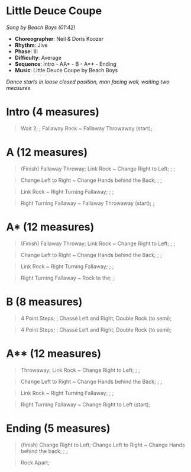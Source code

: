 # Little Deuce Coupe
*Song by Beach Boys (01:42)*

* **Choreographer**: Neil & Doris Koozer
* **Rhythm**: Jive
* **Phase**: III
* **Difficulty**: Average
* **Sequence**: Intro - AA* - B - A** - Ending
* **Music**: Little Deuce Coupe by Beach Boys

*Dance starts in loose closed position, man facing wall, waiting two measures*

# Intro (4 measures)

> Wait 2; ; Fallaway Rock ~ Fallaway Throwaway (start);

# A (12 measures)

> (Finish) Fallaway Throway; Link Rock ~ Change Right to Left; ; ;

> Change Left to Right ~ Change Hands behind the Back; ; ;

> Link Rock ~ Right Turning Fallaway; ; ;

> Right Turning Fallaway ~ Fallaway Throwaway (start); ;

# A* (12 measures)

> (Finish) Fallaway Throway; Link Rock ~ Change Right to Left; ; ;

> Change Left to Right ~ Change Hands behind the Back; ; ;

> Link Rock ~ Right Turning Fallaway; ; ;

> Right Turning Fallaway ~ Rock to the; ;

# B (8 measures)

> 4 Point Steps; ; Chassé Left and Right; Double Rock (to semi);

> 4 Point Steps; ; Chassé Left and Right; Double Rock (to semi);

# A** (12 measures)

> Throwaway; Link Rock ~ Change Right to Left; ; ;

> Change Left to Right ~ Change Hands behind the Back; ; ;

> Link Rock ~ Right Turning Fallaway; ; ;

> Right Turning Fallaway ~ Change Right to Left (start);

# Ending (5 measures)

> (finish) Change Right to Left; Change Left to Right ~ Change Hands behind the back; ; ;

> Rock Apart;

<meta name="x:audio-file" content="b/Beach Boys/Beach Boys - Little Deuce Coupe.mp3">